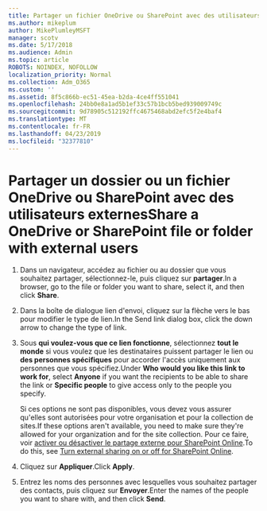 ```yaml
---
title: Partager un fichier OneDrive ou SharePoint avec des utilisateurs externes
ms.author: mikeplum
author: MikePlumleyMSFT
manager: scotv
ms.date: 5/17/2018
ms.audience: Admin
ms.topic: article
ROBOTS: NOINDEX, NOFOLLOW
localization_priority: Normal
ms.collection: Adm_O365
ms.custom: ''
ms.assetid: 8f5c866b-ec51-45ea-b2da-4ce4ff551041
ms.openlocfilehash: 24bb0e8a1ad5b1ef33c57b1bcb5bed939009749c
ms.sourcegitcommit: 9d78905c512192ffc4675468abd2efc5f2e4baf4
ms.translationtype: MT
ms.contentlocale: fr-FR
ms.lasthandoff: 04/23/2019
ms.locfileid: "32377810"
---
```

# <a name="share-a-onedrive-or-sharepoint-file-or-folder-with-external-users"></a><span data-ttu-id="51a5b-102">Partager un dossier ou un fichier OneDrive ou SharePoint avec des utilisateurs externes</span><span class="sxs-lookup"><span data-stu-id="51a5b-102">Share a OneDrive or SharePoint file or folder with external users</span></span>

1. <span data-ttu-id="51a5b-103">Dans un navigateur, accédez au fichier ou au dossier que vous souhaitez partager, sélectionnez-le, puis cliquez sur **partager**.</span><span class="sxs-lookup"><span data-stu-id="51a5b-103">In a browser, go to the file or folder you want to share, select it, and then click **Share**.</span></span>
    
2. <span data-ttu-id="51a5b-104">Dans la boîte de dialogue lien d'envoi, cliquez sur la flèche vers le bas pour modifier le type de lien.</span><span class="sxs-lookup"><span data-stu-id="51a5b-104">In the Send link dialog box, click the down arrow to change the type of link.</span></span>
    
3. <span data-ttu-id="51a5b-105">Sous **qui voulez-vous que ce lien fonctionne**, sélectionnez **tout le monde** si vous voulez que les destinataires puissent partager le lien ou **des personnes spécifiques** pour accorder l'accès uniquement aux personnes que vous spécifiez.</span><span class="sxs-lookup"><span data-stu-id="51a5b-105">Under **Who would you like this link to work for**, select **Anyone** if you want the recipients to be able to share the link or **Specific people** to give access only to the people you specify.</span></span> 
    
    <span data-ttu-id="51a5b-106">Si ces options ne sont pas disponibles, vous devez vous assurer qu'elles sont autorisées pour votre organisation et pour la collection de sites.</span><span class="sxs-lookup"><span data-stu-id="51a5b-106">If these options aren't available, you need to make sure they're allowed for your organization and for the site collection.</span></span> <span data-ttu-id="51a5b-107">Pour ce faire, voir [activer ou désactiver le partage externe pour SharePoint Online](https://go.microsoft.com/fwlink/?linkid=866426).</span><span class="sxs-lookup"><span data-stu-id="51a5b-107">To do this, see [Turn external sharing on or off for SharePoint Online](https://go.microsoft.com/fwlink/?linkid=866426).</span></span>
    
4. <span data-ttu-id="51a5b-108">Cliquez sur **Appliquer**.</span><span class="sxs-lookup"><span data-stu-id="51a5b-108">Click **Apply**.</span></span>
    
5. <span data-ttu-id="51a5b-109">Entrez les noms des personnes avec lesquelles vous souhaitez partager des contacts, puis cliquez sur **Envoyer**.</span><span class="sxs-lookup"><span data-stu-id="51a5b-109">Enter the names of the people you want to share with, and then click **Send**.</span></span>
    

